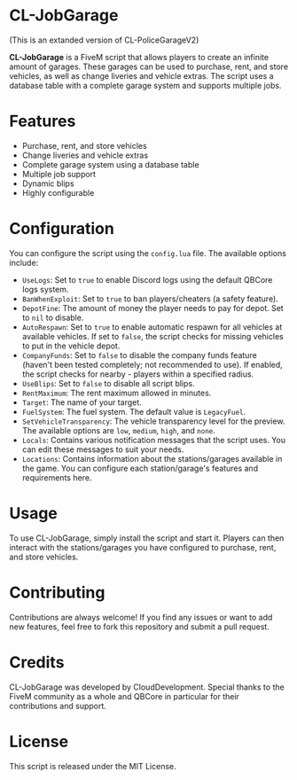 # CL-JobGarage

(This is an extanded version of CL-PoliceGarageV2)

**CL-JobGarage** is a FiveM script that allows players to create an infinite amount of garages. These garages can be used to purchase, rent, and store vehicles, as well as change liveries and vehicle extras. The script uses a database table with a complete garage system and supports multiple jobs.

# Features

- Purchase, rent, and store vehicles
- Change liveries and vehicle extras
- Complete garage system using a database table
- Multiple job support
- Dynamic blips
- Highly configurable

# Configuration

You can configure the script using the `config.lua` file. The available options include:

- `UseLogs`: Set to `true` to enable Discord logs using the default QBCore logs system.
- `BanWhenExploit`: Set to `true` to ban players/cheaters (a safety feature).
- `DepotFine`: The amount of money the player needs to pay for depot. Set to `nil` to disable.
- `AutoRespawn`: Set to `true` to enable automatic respawn for all vehicles at available vehicles. If set to `false`, the script checks for missing vehicles to put in the vehicle depot.
- `CompanyFunds`: Set to `false` to disable the company funds feature (haven't been tested completely; not recommended to use). If enabled, the script checks for nearby - players within a specified radius.
- `UseBlips`: Set to `false` to disable all script blips.
- `RentMaximum`: The rent maximum allowed in minutes.
- `Target`: The name of your target.
- `FuelSystem`: The fuel system. The default value is `LegacyFuel`.
- `SetVehicleTransparency`: The vehicle transparency level for the preview. The available options are `low`, `medium`, `high`, and `none`.
- `Locals`: Contains various notification messages that the script uses. You can edit these messages to suit your needs.
- `Locations`: Contains information about the stations/garages available in the game. You can configure each station/garage's features and requirements here.

# Usage

To use CL-JobGarage, simply install the script and start it. Players can then interact with the stations/garages you have configured to purchase, rent, and store vehicles.

# Contributing

Contributions are always welcome! If you find any issues or want to add new features, feel free to fork this repository and submit a pull request.

# Credits

CL-JobGarage was developed by CloudDevelopment. Special thanks to the FiveM community as a whole and QBCore in particular for their contributions and support.

# License

This script is released under the MIT License.
